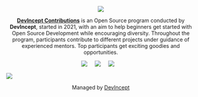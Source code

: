 
<p align="center"><a href="https://dcp.devincept.com/"><img src="https://i.imgur.com/1c8Y1bg.png"></a></p>

<p align="center">
<strong><a href="https://dcp.devincept.com/">DevIncept Contributions</a></strong> is an Open Source program conducted by <strong>DevIncept</strong>, started in 2021, with an aim to help beginners get started with Open Source Development while encouraging diversity. Throughout the program, participants contribute to different projects under guidance of experienced mentors. Top participants get exciting goodies and opportunities.
</p>

<p align="center">	
  <a target="_blank" href="https://www.linkedin.com/company/devincept/"><img src="https://img.shields.io/badge/linkedin-%230077B5.svg?&style=for-the-badge&logo=linkedin&logoColor=white" /></a>&nbsp;&nbsp;&nbsp;&nbsp;
  <a target="_blank" href="https://twitter.com/devincept"><img src="https://img.shields.io/badge/twitter-%231DA1F2.svg?&style=for-the-badge&logo=twitter&logoColor=white" /></a>&nbsp;&nbsp;&nbsp;&nbsp;
  <a target="_blank" href="mailto:support@devincept.com"><img src="https://img.shields.io/badge/gmail-%23D14836.svg?&style=for-the-badge&logo=gmail&logoColor=white" /></a>&nbsp;&nbsp;&nbsp;&nbsp;
</p>

<img src="https://user-images.githubusercontent.com/73097560/115834477-dbab4500-a447-11eb-908a-139a6edaec5c.gif">

<p align="center">
 Managed by <a href="https://devincept.com/" target="_blank">DevIncept</a>
</p>